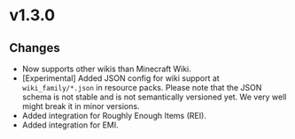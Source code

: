 # v1.3.0

## Changes

- Now supports other wikis than Minecraft Wiki.
- [Experimental] Added JSON config for wiki support at `wiki_family/*.json` in resource packs.
  Please note that the JSON schema is not stable and is not semantically versioned yet.
  We very well might break it in minor versions.
- Added integration for Roughly Enough Items (REI).
- Added integration for EMI.
